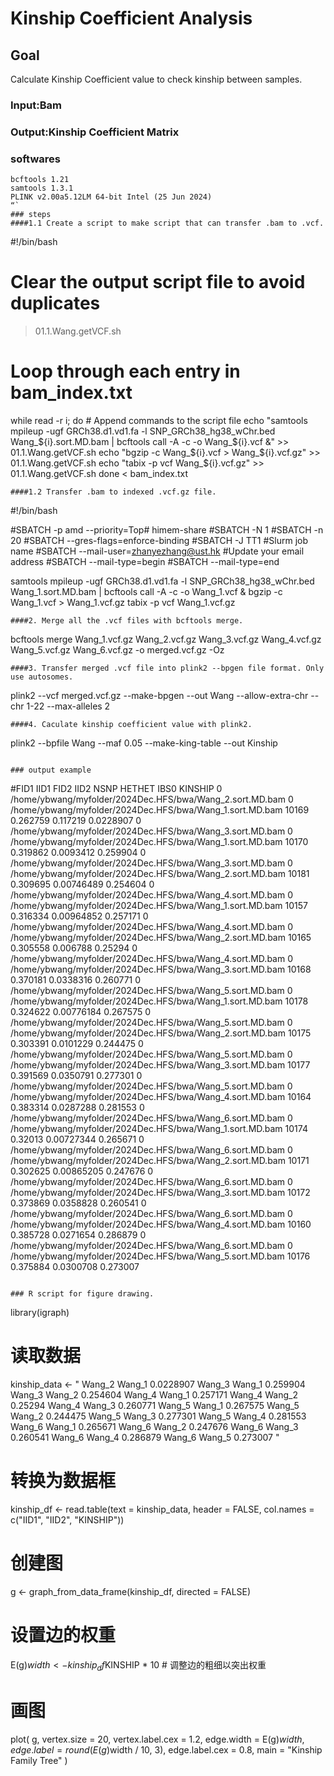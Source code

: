 # Kinship Coefficient Analysis

## Goal
Calculate Kinship Coefficient value to check kinship between samples.

### Input:Bam
### Output:Kinship Coefficient Matrix
### softwares
```
bcftools 1.21
samtools 1.3.1
PLINK v2.00a5.12LM 64-bit Intel (25 Jun 2024)
“`
### steps
####1.1 Create a script to make script that can transfer .bam to .vcf.
```
#!/bin/bash

# Clear the output script file to avoid duplicates
> 01.1.Wang.getVCF.sh

# Loop through each entry in bam_index.txt
while read -r i; do
    # Append commands to the script file
    echo "samtools mpileup -ugf GRCh38.d1.vd1.fa -l SNP_GRCh38_hg38_wChr.bed Wang_${i}.sort.MD.bam | bcftools call -A -c -o Wang_${i}.vcf &" >> 01.1.Wang.getVCF.sh
    echo "bgzip -c Wang_${i}.vcf > Wang_${i}.vcf.gz" >> 01.1.Wang.getVCF.sh
    echo "tabix -p vcf Wang_${i}.vcf.gz" >> 01.1.Wang.getVCF.sh
done < bam_index.txt
```
####1.2 Transfer .bam to indexed .vcf.gz file.
```
#!/bin/bash

#SBATCH -p amd --priority=Top# himem-share
#SBATCH -N 1
#SBATCH -n 20
#SBATCH --gres-flags=enforce-binding
#SBATCH -J TT1 #Slurm job name
#SBATCH --mail-user=zhanyezhang@ust.hk #Update your email address
#SBATCH --mail-type=begin
#SBATCH --mail-type=end

samtools mpileup -ugf GRCh38.d1.vd1.fa -l SNP_GRCh38_hg38_wChr.bed Wang_1.sort.MD.bam | bcftools call -A -c -o Wang_1.vcf &
bgzip -c Wang_1.vcf > Wang_1.vcf.gz
tabix -p vcf Wang_1.vcf.gz
```
####2. Merge all the .vcf files with bcftools merge.
```
bcftools merge Wang_1.vcf.gz Wang_2.vcf.gz Wang_3.vcf.gz Wang_4.vcf.gz Wang_5.vcf.gz Wang_6.vcf.gz -o merged.vcf.gz -Oz
```
####3. Transfer merged .vcf file into plink2 --bpgen file format. Only use autosomes.
```
plink2 --vcf merged.vcf.gz --make-bpgen --out Wang --allow-extra-chr --chr 1-22 --max-alleles 2
```
####4. Caculate kinship coefficient value with plink2.
```
plink2 --bpfile Wang --maf 0.05 --make-king-table --out Kinship
```

### output example
```
#FID1    IID1    FID2    IID2    NSNP    HETHET    IBS0    KINSHIP
0    /home/ybwang/myfolder/2024Dec.HFS/bwa/Wang_2.sort.MD.bam    0    /home/ybwang/myfolder/2024Dec.HFS/bwa/Wang_1.sort.MD.bam    10169    0.262759    0.117219    0.0228907
0    /home/ybwang/myfolder/2024Dec.HFS/bwa/Wang_3.sort.MD.bam    0    /home/ybwang/myfolder/2024Dec.HFS/bwa/Wang_1.sort.MD.bam    10170    0.319862    0.0093412    0.259904
0    /home/ybwang/myfolder/2024Dec.HFS/bwa/Wang_3.sort.MD.bam    0    /home/ybwang/myfolder/2024Dec.HFS/bwa/Wang_2.sort.MD.bam    10181    0.309695    0.00746489    0.254604
0    /home/ybwang/myfolder/2024Dec.HFS/bwa/Wang_4.sort.MD.bam    0    /home/ybwang/myfolder/2024Dec.HFS/bwa/Wang_1.sort.MD.bam    10157    0.316334    0.00964852    0.257171
0    /home/ybwang/myfolder/2024Dec.HFS/bwa/Wang_4.sort.MD.bam    0    /home/ybwang/myfolder/2024Dec.HFS/bwa/Wang_2.sort.MD.bam    10165    0.305558    0.006788    0.25294
0    /home/ybwang/myfolder/2024Dec.HFS/bwa/Wang_4.sort.MD.bam    0    /home/ybwang/myfolder/2024Dec.HFS/bwa/Wang_3.sort.MD.bam    10168    0.370181    0.0338316    0.260771
0    /home/ybwang/myfolder/2024Dec.HFS/bwa/Wang_5.sort.MD.bam    0    /home/ybwang/myfolder/2024Dec.HFS/bwa/Wang_1.sort.MD.bam    10178    0.324622    0.00776184    0.267575
0    /home/ybwang/myfolder/2024Dec.HFS/bwa/Wang_5.sort.MD.bam    0    /home/ybwang/myfolder/2024Dec.HFS/bwa/Wang_2.sort.MD.bam    10175    0.303391    0.0101229    0.244475
0    /home/ybwang/myfolder/2024Dec.HFS/bwa/Wang_5.sort.MD.bam    0    /home/ybwang/myfolder/2024Dec.HFS/bwa/Wang_3.sort.MD.bam    10177    0.391569    0.0350791    0.277301
0    /home/ybwang/myfolder/2024Dec.HFS/bwa/Wang_5.sort.MD.bam    0    /home/ybwang/myfolder/2024Dec.HFS/bwa/Wang_4.sort.MD.bam    10164    0.383314    0.0287288    0.281553
0    /home/ybwang/myfolder/2024Dec.HFS/bwa/Wang_6.sort.MD.bam    0    /home/ybwang/myfolder/2024Dec.HFS/bwa/Wang_1.sort.MD.bam    10174    0.32013    0.00727344    0.265671
0    /home/ybwang/myfolder/2024Dec.HFS/bwa/Wang_6.sort.MD.bam    0    /home/ybwang/myfolder/2024Dec.HFS/bwa/Wang_2.sort.MD.bam    10171    0.302625    0.00865205    0.247676
0    /home/ybwang/myfolder/2024Dec.HFS/bwa/Wang_6.sort.MD.bam    0    /home/ybwang/myfolder/2024Dec.HFS/bwa/Wang_3.sort.MD.bam    10172    0.373869    0.0358828    0.260541
0    /home/ybwang/myfolder/2024Dec.HFS/bwa/Wang_6.sort.MD.bam    0    /home/ybwang/myfolder/2024Dec.HFS/bwa/Wang_4.sort.MD.bam    10160    0.385728    0.0271654    0.286879
0    /home/ybwang/myfolder/2024Dec.HFS/bwa/Wang_6.sort.MD.bam    0    /home/ybwang/myfolder/2024Dec.HFS/bwa/Wang_5.sort.MD.bam    10176    0.375884    0.0300708    0.273007
```

### R script for figure drawing.
```
library(igraph)

# 读取数据
kinship_data <- "
Wang_2    Wang_1    0.0228907
Wang_3    Wang_1    0.259904
Wang_3    Wang_2    0.254604
Wang_4    Wang_1    0.257171
Wang_4    Wang_2    0.25294
Wang_4    Wang_3    0.260771
Wang_5    Wang_1    0.267575
Wang_5    Wang_2    0.244475
Wang_5    Wang_3    0.277301
Wang_5    Wang_4    0.281553
Wang_6    Wang_1    0.265671
Wang_6    Wang_2    0.247676
Wang_6    Wang_3    0.260541
Wang_6    Wang_4    0.286879
Wang_6    Wang_5    0.273007
"

# 转换为数据框
kinship_df <- read.table(text = kinship_data, header = FALSE, col.names = c("IID1", "IID2", "KINSHIP"))

# 创建图
g <- graph_from_data_frame(kinship_df, directed = FALSE)

# 设置边的权重
E(g)$width <- kinship_df$KINSHIP * 10  # 调整边的粗细以突出权重

# 画图
plot(
  g, 
  vertex.size = 20, 
  vertex.label.cex = 1.2, 
  edge.width = E(g)$width, 
  edge.label = round(E(g)$width / 10, 3),
  edge.label.cex = 0.8,
  main = "Kinship Family Tree"
)
```










